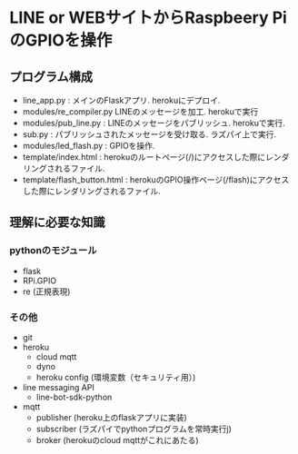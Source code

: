 # LINE or WEBサイトからRaspbeery PiのGPIOを操作

## プログラム構成
- line_app.py : メインのFlaskアプリ. herokuにデプロイ.  
- modules/re_compiler.py LINEのメッセージを加工. herokuで実行
- modules/pub_line.py : LINEのメッセージをパブリッシュ. herokuで実行.  
- sub.py : パブリッシュされたメッセージを受け取る. ラズパイ上で実行.  
- modules/led_flash.py : GPIOを操作.
- template/index.html : herokuのルートページ(/)にアクセスした際にレンダリングされるファイル.
- template/flash_button.html : herokuのGPIO操作ページ(/flash)にアクセスした際にレンダリングされるファイル.

## 理解に必要な知識
### pythonのモジュール  
- flask
- RPi.GPIO
- re (正規表現)
### その他
- git
- heroku
    - cloud mqtt
    - dyno
    - heroku config (環境変数（セキュリティ用）)
- line messaging API
    - line-bot-sdk-python
- mqtt
    - publisher (heroku上のflaskアプリに実装)
    - subscriber (ラズパイでpythonプログラムを常時実行j)
    - broker (herokuのcloud mqttがこれにあたる)


